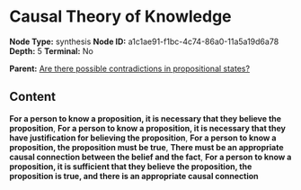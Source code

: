 # Causal Theory of Knowledge

**Node Type:** synthesis
**Node ID:** a1c1ae91-f1bc-4c74-86a0-11a5a19d6a78
**Depth:** 5
**Terminal:** No

**Parent:** [Are there possible contradictions in propositional states?](are-there-possible-contradictions-in-propositional-states-antithesis-1058252f-bbda-4b6a-9f53-e0e258ae0a73.md)

## Content

**For a person to know a proposition, it is necessary that they believe the proposition**, **For a person to know a proposition, it is necessary that they have justification for believing the proposition**, **For a person to know a proposition, the proposition must be true**, **There must be an appropriate causal connection between the belief and the fact**, **For a person to know a proposition, it is sufficient that they believe the proposition, the proposition is true, and there is an appropriate causal connection**
